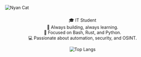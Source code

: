 ![Nyan Cat](https://gifdb.com/images/high/nyan-cat-rbnlqzxbgvei37v8.gif)

<h3 align="center"></h3>
<p align="center">🎓 IT Student <br>📂 Always building, always learning. <br> 🚀 Focused on Bash, Rust, and Python.<br>💻 Passionate about automation, security, and OSINT.</p>


<p align="center">
  <img src="https://github-readme-stats.vercel.app/api/top-langs/?username=augustaevol&layout=compact&theme=dracula" alt="Top Langs">
</p>
